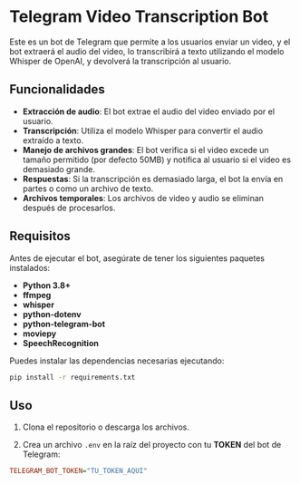 # Telegram Video Transcription Bot

Este es un bot de Telegram que permite a los usuarios enviar un video, y el bot extraerá el audio del video, lo transcribirá a texto utilizando el modelo Whisper de OpenAI, y devolverá la transcripción al usuario.

## Funcionalidades

- **Extracción de audio**: El bot extrae el audio del video enviado por el usuario.
- **Transcripción**: Utiliza el modelo Whisper para convertir el audio extraído a texto.
- **Manejo de archivos grandes**: El bot verifica si el video excede un tamaño permitido (por defecto 50MB) y notifica al usuario si el video es demasiado grande.
- **Respuestas**: Si la transcripción es demasiado larga, el bot la envía en partes o como un archivo de texto.
- **Archivos temporales**: Los archivos de video y audio se eliminan después de procesarlos.

## Requisitos

Antes de ejecutar el bot, asegúrate de tener los siguientes paquetes instalados:

- **Python 3.8+**
- **ffmpeg**
- **whisper**
- **python-dotenv**
- **python-telegram-bot**
- **moviepy**
- **SpeechRecognition**

Puedes instalar las dependencias necesarias ejecutando:

```bash
pip install -r requirements.txt
```

## Uso

1. Clona el repositorio o descarga los archivos.

2. Crea un archivo `.env` en la raíz del proyecto con tu **TOKEN** del bot de Telegram:

```ini
TELEGRAM_BOT_TOKEN="TU_TOKEN_AQUI"
```
